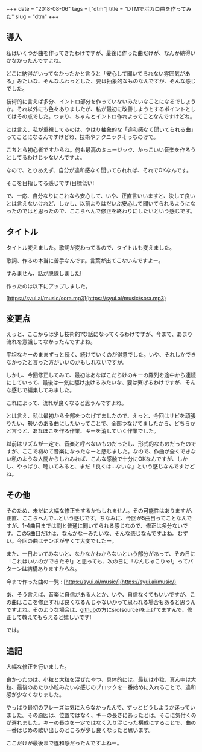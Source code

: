 +++
date = "2018-08-06"
tags = ["dtm"]
title = "DTMでボカロ曲を作ってみた"
slug = "dtm"
+++

## 導入

私はいくつか曲を作ってきたわけですが、最後に作った曲だけが、なんか納得いかなかったんですよね。

どこに納得がいってなかったかと言うと「安心して聞いてられない雰囲気がある」みたいな、そんなふわっとした、要は抽象的なものなんですが、そんな感じでした。

技術的に言えば多分、イントロ部分を作っていないみたいなことになるでしょうか。それ以外にも色々ありましたが、私が最初に改善しようとするポイントとしてはその点でした。つまり、ちゃんとイントロ作れよってことなんですけどね。

とは言え、私が重視してるのは、やはり抽象的な「違和感なく聞いてられる曲」ってことになるんですけどね、技術やテクニックそっちのけで。

こちとら初心者ですからね。何も最高のミュージック、かっこいい音楽を作ろうとしてるわけじゃないんですよ。

なので、とりあえず、自分が違和感なく聞いてられれば、それでOKなんです。

そこを目指してる感じです(目標低い!

で、一応、自分なりにこれなら安心して、いや、正直言いいますと、決して良いとは言えないけれど、しかし、以前よりはだいぶ安心して聞いてられるようになったのではと思ったので、ここらへんで修正を終わりにしたいという感じです。

## タイトル

タイトル変えました。歌詞が変わってるので、タイトルも変えました。

歌詞、作るの本当に苦手なんです。言葉が出てこないんですよー。

すみません、話が脱線しました!

作ったのは以下にアップしました。

[https://syui.ai/music/sora.mp3](https://syui.ai/music/sora.mp3)

## 変更点

えっと、ここからは少し技術的?な話になってくるわけですが、今まで、あまり流れを意識してなかったんですよね。

平坦なキーのままずっと続く、続けていくのが得意でした。いや、それしかできなかったと言った方がいいのかもしれないですが。

しかし、今回修正してみて、最初はあなぼこだらけのキーの羅列を途中から連続にしていって、最後は一気に駆け抜けるみたいな、要は繋げるわけですが、そんな感じで編集してみました。

これによって、流れが良くなると思うんですよね。

とは言え、私は最初から全部をつなげてましたので、えっと、今回はサビを頑張りたい、勢いのある曲にしたいってことで、全部つなげてましたから、どちらかと言うと、あなぼこを作る作業、キーを消していく作業でした。

以前はリズムが一定で、音楽と呼べないものだったし、形式的なものだったのですが、ここで初めて音楽になったなーと感じました。なので、作曲が全くできない私のような人間からしれみれば、こんな感触で十分にOKなんですが、しかし、やっぱり、聴いてみると、まだ「良くは...ないな」という感じなんですけどね。

## その他

そのため、未だに大幅な修正をするかもしれません。その可能性はありますが、正直、ここらへんで...という感じです。ちなみに、今回が5曲目ってことなんですが、1-4曲目までは割と普通に聞いてられる感じなので、修正は多分ないです。この5曲目だけは、なんかなーみたいな、そんな感じなんですよね。むずい。今回の曲はテンポが早くて大変でしたー。

また、一日おいてみないと、なかなかわからないという部分があって、その日に「これはいいのができたぞ!」と思っても、次の日に「なんじゃこりゃ!」ってパターンは結構ありますからね。

今まで作った曲の一覧 : [https://syui.ai/music/](https://syui.ai/music/)

あ、そう言えば、音楽に自信がある人とか、いや、自信なくてもいいですが、この曲はここを修正すれば良くなるんじゃないかって思われる場合もあると思うんですよね。そのような場合は、[github](https://github.com/syui/vocaloid)の方にsrc(source)を上げてますんで、修正して教えてもらえると嬉しいです!

では。

## 追記

大幅な修正を行いました。

良かったのは、小粒と大粒を混ぜたやつ、具体的には、最初は小粒、真ん中は大粒、最後のあたり小粒みたいな感じのブロックを一番始めに入れることで、違和感が少なくなりました。

やっぱり最初のフレーズは気に入らなかったんで、ずっとどうしようか迷っていました。その原因は、位置ではなく、キーの長さにあったとは。そこに気付くのが遅れました。キーの長さを一定ではなく入り混じった構成にすることで、曲の一番はじめの歌い出しのところが少し良くなったと思います。

ここだけが最後まで違和感だったんですよねー。
